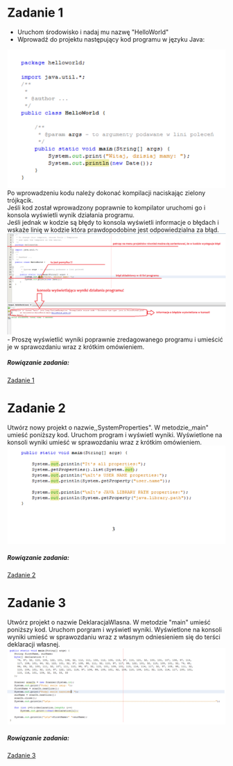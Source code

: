 # Zadanie 1
- Uruchom środowisko i nadaj mu nazwę "HelloWorld"
- Wprowadź do projektu następujący kod programu w języku Java:
<img src="https://github.com/Prawy126/Java/blob/main/Laby/lab1/Kod.png">
Po wprowadzeniu kodu należy dokonać kompilacji naciskając zielony trójkącik.<br>
Jeśli kod został wprowadzony poprawnie to kompilator uruchomi go i konsola wyświetli wynik działania programu.<br>
Jeśli jednak w kodzie są błędy to konsola wyświetli informacje o błędach i wskaże linię w kodzie która prawdopodobine jest odpowiedzialna za błąd.
<img src="https://github.com/Prawy126/Java/blob/main/Laby/lab1/Poprawa.png"><br>
- Proszę wyświetlić wyniki poprawnie zredagowanego programu i umieścić je w sprawozdaniu wraz z krótkim omówieniem.

##### Rowiązanie zadania:
<a href="https://github.com/Prawy126/Java/tree/main/Laby/lab1/HelloWorld">Zadanie 1</a><br>

# Zadanie 2
Utwórz nowy projekt o nazwie,,SystemProperties". W metodzie,,main" umieść poniższy kod. 
Uruchom program i wyświetl wyniki. Wyświetlone na konsoli wyniki umieść w sprawozdaniu wraz 
z krótkim omówieniem.
<img src="https://github.com/Prawy126/Java/blob/main/Laby/lab1/zadanie2.png">

##### Rowiązanie zadania:
<a href="https://github.com/Prawy126/Java/tree/main/Laby/lab1/SystemProperties">Zadanie 2</a><br>

# Zadanie 3
Utwórz projekt o nazwie DeklaracjaWlasna. W metodzie "main" umieść poniższy kod.
Uruchom porgram i wyświetl wyniki. Wyświetlone na konsoli wyniki umieść w sprawozdaniu
wraz z własnym odniesieniem się do terści deklaracji własnej.
<img src="https://github.com/Prawy126/Java/blob/main/Laby/lab1/Deklaracja%20.png">

##### Rowiązanie zadania:
<a href="https://github.com/Prawy126/Java/tree/main/Laby/lab1/DeklaracjaWlasna">Zadanie 3</a><br>
